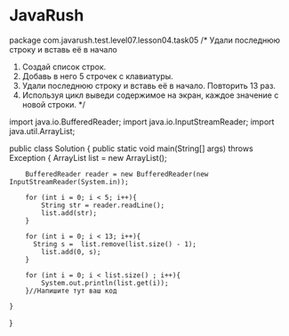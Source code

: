 JavaRush
========

package com.javarush.test.level07.lesson04.task05
/* Удали последнюю строку и вставь её в начало
1. Создай список строк.
2. Добавь в него 5 строчек с клавиатуры.
3. Удали последнюю строку и вставь её в начало. Повторить 13 раз.
4. Используя цикл выведи содержимое на экран, каждое значение с новой строки.
*/
 
import java.io.BufferedReader;
import java.io.InputStreamReader;
import java.util.ArrayList;
 
public class Solution
{
    public static void main(String[] args) throws Exception
    {
        ArrayList<String> list = new ArrayList<String>();
 
        BufferedReader reader = new BufferedReader(new InputStreamReader(System.in));
 
        for (int i = 0; i < 5; i++){
            String str = reader.readLine();
            list.add(str);
        }
 
        for (int i = 0; i < 13; i++){
          String s =  list.remove(list.size() - 1);
            list.add(0, s);
        }
 
        for (int i = 0; i < list.size() ; i++){
            System.out.println(list.get(i));
        }//Напишите тут ваш код
 
    }
}
